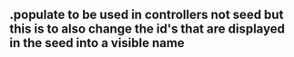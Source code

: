 ## .populate to be used in controllers not seed but this is to also change the id's that are displayed in the seed into a visible name
